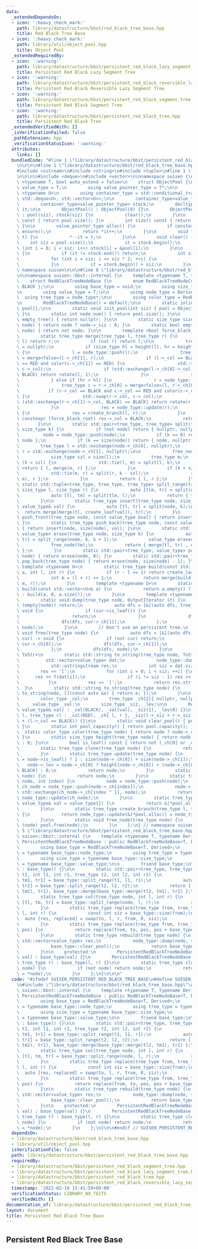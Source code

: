 ```yaml
---
data:
  _extendedDependsOn:
  - icon: ':heavy_check_mark:'
    path: library/datastructure/bbst/red_black_tree_base.hpp
    title: Red Black Tree Base
  - icon: ':heavy_check_mark:'
    path: library/util/object_pool.hpp
    title: Object Pool
  _extendedRequiredBy:
  - icon: ':warning:'
    path: library/datastructure/bbst/persistent_red_black_lazy_segment_tree.hpp
    title: Persistent Red Black Lazy Segment Tree
  - icon: ':warning:'
    path: library/datastructure/bbst/persistent_red_black_reversible_lazy_segment_tree.hpp
    title: Persistent Red Black Reversible Lazy Segment Tree
  - icon: ':warning:'
    path: library/datastructure/bbst/persistent_red_black_segment_tree.hpp
    title: Persistent Red Black Segment Tree
  - icon: ':warning:'
    path: library/datastructure/bbst/persistent_red_black_tree.hpp
    title: Persistent Red Black Tree
  _extendedVerifiedWith: []
  _isVerificationFailed: false
  _pathExtension: hpp
  _verificationStatusIcon: ':warning:'
  attributes:
    links: []
  bundledCode: "#line 1 \"library/datastructure/bbst/persistent_red_black_tree_base.hpp\"\
    \n\n\n\n#line 1 \"library/datastructure/bbst/red_black_tree_base.hpp\"\n\n\n\n\
    #include <sstream>\n#include <string>\n#include <tuple>\n#line 1 \"library/util/object_pool.hpp\"\
    \n\n\n\n#include <deque>\n#include <vector>\n\nnamespace suisen {\n    template\
    \ <typename T, bool auto_extend = false>\n    struct ObjectPool {\n        using\
    \ value_type = T;\n        using value_pointer_type = T*;\n\n        template\
    \ <typename U>\n        using container_type = std::conditional_t<auto_extend,\
    \ std::deque<U>, std::vector<U>>;\n\n        container_type<value_type> pool;\n\
    \        container_type<value_pointer_type> stock;\n        decltype(stock.begin())\
    \ it;\n\n        ObjectPool() : ObjectPool(0) {}\n        ObjectPool(int siz)\
    \ : pool(siz), stock(siz) {\n            clear();\n        }\n\n        int capacity()\
    \ const { return pool.size(); }\n        int size() const { return it - stock.begin();\
    \ }\n\n        value_pointer_type alloc() {\n            if constexpr (auto_extend)\
    \ ensure();\n            return *it++;\n        }\n\n        void free(value_pointer_type\
    \ t) {\n            *--it = t;\n        }\n\n        void clear() {\n        \
    \    int siz = pool.size();\n            it = stock.begin();\n            for\
    \ (int i = 0; i < siz; i++) stock[i] = &pool[i];\n        }\n\n        void ensure()\
    \ {\n            if (it != stock.end()) return;\n            int siz = stock.size();\n\
    \            for (int i = siz; i <= siz * 2; ++i) {\n                stock.push_back(&pool.emplace_back());\n\
    \            }\n            it = stock.begin() + siz;\n        }\n    };\n} //\
    \ namespace suisen\n\n\n#line 8 \"library/datastructure/bbst/red_black_tree_base.hpp\"\
    \n\nnamespace suisen::bbst::internal {\n    template <typename T, typename Derived>\n\
    \    struct RedBlackTreeNodeBase {\n        enum RedBlackTreeNodeColor { RED,\
    \ BLACK };\n\n        using base_type = void;\n        using size_type = int;\n\
    \n        using value_type = T;\n\n        using node_type = Derived;\n      \
    \  using tree_type = node_type*;\n\n        using color_type = RedBlackTreeNodeColor;\n\
    \n        RedBlackTreeNodeBase() = default;\n\n        static inline ObjectPool<node_type>\
    \ pool{};\n\n        static void init_pool(int siz) { pool = ObjectPool<node_type>(siz);\
    \ }\n        static int node_num() { return pool.size(); }\n\n        static tree_type\
    \ empty_tree() { return nullptr; }\n\n        static size_type size(tree_type\
    \ node) { return node ? node->_siz : 0; }\n        static bool empty(tree_type\
    \ node) { return not node; }\n\n        template <bool force_black_root = true>\n\
    \        static tree_type merge(tree_type l, tree_type r) {\n            if (not\
    \ l) return r;\n            if (not r) return l;\n\n            tree_type res\
    \ = nullptr;\n            if (size_type hl = height(l), hr = height(r); hl > hr)\
    \ {\n                l = node_type::push(l);\n                tree_type c = l->_ch[1]\
    \ = merge<false>(l->_ch[1], r);\n                if (l->_col == BLACK and c->_col\
    \ == RED and color(c->_ch[1]) == RED) {\n                    std::swap(l->_col,\
    \ c->_col);\n                    if (std::exchange(l->_ch[0]->_col, BLACK) ==\
    \ BLACK) return rotate(l, 1);\n                }\n                res = node_type::update(l);\n\
    \            } else if (hr > hl) {\n                r = node_type::push(r);\n\
    \                tree_type c = r->_ch[0] = merge<false>(l, r->_ch[0]);\n     \
    \           if (r->_col == BLACK and c->_col == RED and color(c->_ch[0]) == RED)\
    \ {\n                    std::swap(r->_col, c->_col);\n                    if\
    \ (std::exchange(r->_ch[1]->_col, BLACK) == BLACK) return rotate(r, 0);\n    \
    \            }\n                res = node_type::update(r);\n            } else\
    \ {\n                res = create_branch(l, r);\n            }\n            if\
    \ constexpr (force_black_root) res->_col = BLACK;\n            return res;\n \
    \       }\n\n        static std::pair<tree_type, tree_type> split(tree_type node,\
    \ size_type k) {\n            if (not node) return { nullptr, nullptr };\n   \
    \         node = node_type::push(node);\n            if (k == 0) return { nullptr,\
    \ node };\n            if (k == size(node)) return { node, nullptr };\n\n    \
    \        tree_type l = std::exchange(node->_ch[0], nullptr);\n            tree_type\
    \ r = std::exchange(node->_ch[1], nullptr);\n\n            free_node(node);\n\n\
    \            size_type szl = size(l);\n            tree_type m;\n            if\
    \ (k < szl) {\n                std::tie(l, m) = split(l, k);\n               \
    \ return { l, merge(m, r) };\n            }\n            if (k > szl) {\n    \
    \            std::tie(m, r) = split(r, k - szl);\n                return { merge(l,\
    \ m), r };\n            }\n            return { l, r };\n        }\n\n       \
    \ static std::tuple<tree_type, tree_type, tree_type> split_range(tree_type node,\
    \ size_type l, size_type r) {\n            auto [tlm, tr] = split(node, r);\n\
    \            auto [tl, tm] = split(tlm, l);\n            return { tl, tm, tr };\n\
    \        }\n\n        static tree_type insert(tree_type node, size_type k, const\
    \ value_type& val) {\n            auto [tl, tr] = split(node, k);\n          \
    \  return merge(merge(tl, create_leaf(val)), tr);\n        }\n        static tree_type\
    \ push_front(tree_type node, const value_type &val) { return insert(node, 0, val);\
    \ }\n        static tree_type push_back(tree_type node, const value_type &val)\
    \ { return insert(node, size(node), val); }\n\n        static std::pair<tree_type,\
    \ value_type> erase(tree_type node, size_type k) {\n            auto [tl, tm,\
    \ tr] = split_range(node, k, k + 1);\n            value_type erased_value = tm->_val;\n\
    \            free_node(tm);\n            return { merge(tl, tr) , erased_value\
    \ };\n        }\n        static std::pair<tree_type, value_type> pop_front(tree_type\
    \ node) { return erase(node, 0); }\n        static std::pair<tree_type, value_type>\
    \ pop_back(tree_type node) { return erase(node, size(node) - 1); }\n\n       \
    \ template <typename U>\n        static tree_type build(const std::vector<U>&\
    \ a, int l, int r) {\n            if (r - l == 1) return create_leaf(a[l]);\n\
    \            int m = (l + r) >> 1;\n            return merge(build(a, l, m), build(a,\
    \ m, r));\n        }\n        template <typename U>\n        static tree_type\
    \ build(const std::vector<U>& a) {\n            return a.empty() ? empty_tree()\
    \ : build(a, 0, a.size());\n        }\n\n        template <typename OutputIterator>\n\
    \        static void dump(tree_type node, OutputIterator it) {\n            if\
    \ (empty(node)) return;\n            auto dfs = [&](auto dfs, tree_type cur) ->\
    \ void {\n                if (cur->is_leaf()) {\n                    *it++ = cur->_val;\n\
    \                    return;\n                }\n                dfs(dfs, cur->_ch[0]);\n\
    \                dfs(dfs, cur->_ch[1]);\n            };\n            dfs(dfs,\
    \ node);\n        }\n\n        // Don't use on persistent tree.\n        static\
    \ void free(tree_type node) {\n            auto dfs = [&](auto dfs, tree_type\
    \ cur) -> void {\n                if (not cur) return;\n                dfs(dfs,\
    \ cur->_ch[0]);\n                dfs(dfs, cur->_ch[1]);\n                free_node(cur);\n\
    \            };\n            dfs(dfs, node);\n        }\n\n        template <typename\
    \ ToStr>\n        static std::string to_string(tree_type node, ToStr f) {\n  \
    \          std::vector<value_type> dat;\n            node_type::dump(node, std::back_inserter(dat));\n\
    \            std::ostringstream res;\n            int siz = dat.size();\n    \
    \        res << '[';\n            for (int i = 0; i < siz; ++i) {\n          \
    \      res << f(dat[i]);\n                if (i != siz - 1) res << \", \";\n \
    \           }\n            res << ']';\n            return res.str();\n      \
    \  }\n        static std::string to_string(tree_type node) {\n            return\
    \ to_string(node, [](const auto &e) { return e; });\n        }\n\n    protected:\n\
    \        color_type _col;\n        tree_type _ch[2]{ nullptr, nullptr };\n   \
    \     value_type _val;\n        size_type _siz, _lev;\n\n        RedBlackTreeNodeBase(const\
    \ value_type& val) : _col(BLACK), _val(val), _siz(1), _lev(0) {}\n        RedBlackTreeNodeBase(tree_type\
    \ l, tree_type r) : _col(RED), _ch{ l, r }, _siz(l->_siz + r->_siz), _lev(l->_lev\
    \ + (l->_col == BLACK)) {}\n\n        static void clear_pool() { pool.clear();\
    \ }\n        static int pool_capacity() { return pool.capacity(); }\n\n      \
    \  static color_type color(tree_type node) { return node ? node->_col : BLACK;\
    \ }\n        static size_type height(tree_type node) { return node ? node->_lev\
    \ : 0; }\n\n        bool is_leaf() const { return not (_ch[0] or _ch[1]); }\n\n\
    \        static tree_type clone(tree_type node) {\n            return node;\n\
    \        }\n        static tree_type update(tree_type node) {\n            node->_siz\
    \ = node->is_leaf() ? 1 : size(node->_ch[0]) + size(node->_ch[1]);\n         \
    \   node->_lev = node->_ch[0] ? height(node->_ch[0]) + (node->_ch[0]->_col ==\
    \ BLACK) : 0;\n            return node;\n        }\n        static tree_type push(tree_type\
    \ node) {\n            return node;\n        }\n\n        static tree_type rotate(tree_type\
    \ node, int index) {\n            node = node_type::push(node);\n            tree_type\
    \ ch_node = node_type::push(node->_ch[index]);\n            node->_ch[index] =\
    \ std::exchange(ch_node->_ch[index ^ 1], node);\n            return node_type::update(node),\
    \ node_type::update(ch_node);\n        }\n\n        static tree_type create_leaf(const\
    \ value_type& val = value_type{}) {\n            return &(*pool.alloc() = node_type(val));\n\
    \        }\n\n        static tree_type create_branch(tree_type l, tree_type r)\
    \ {\n            return node_type::update(&(*pool.alloc() = node_type(l, r)));\n\
    \        }\n\n        static void free_node(tree_type node) {\n            if\
    \ (node) pool.free(node);\n        }\n    };\n} // namespace suisen\n\n\n#line\
    \ 5 \"library/datastructure/bbst/persistent_red_black_tree_base.hpp\"\n\nnamespace\
    \ suisen::bbst::internal {\n    template <typename T, typename Derived>\n    struct\
    \ PersistentRedBlackTreeNodeBase : public RedBlackTreeNodeBase<T, Derived> {\n\
    \        using base_type = RedBlackTreeNodeBase<T, Derived>;\n        using node_type\
    \ = typename base_type::node_type;\n        using tree_type = typename base_type::tree_type;\n\
    \        using size_type = typename base_type::size_type;\n        using value_type\
    \ = typename base_type::value_type;\n\n        friend base_type;\n\n        PersistentRedBlackTreeNodeBase()\
    \ : base_type() {}\n\n        static std::pair<tree_type, tree_type> swap(tree_type\
    \ t1, int l1, int r1, tree_type t2, int l2, int r2) {\n            auto [tl1,\
    \ tm1, tr1] = base_type::split_range(t1, l1, r1);\n            auto [tl2, tm2,\
    \ tr2] = base_type::split_range(t2, l2, r2);\n            return { base_type::merge(base_type::merge(tl1,\
    \ tm2), tr1), base_type::merge(base_type::merge(tl2, tm1), tr2) };\n        }\n\
    \        static tree_type cut(tree_type node, int l, int r) {\n            auto\
    \ [tl, tm, tr] = base_type::split_range(node, l, r);\n            return tm;\n\
    \        }\n        static tree_type replace(tree_type from, tree_type to, int\
    \ l, int r) {\n            const int siz = base_type::size(from);\n          \
    \  auto [res, replaced] = swap(to, l, r, from, 0, siz);\n            return res;\n\
    \        }\n        static tree_type replace(tree_type from, tree_type to, int\
    \ pos) {\n            return replace(from, to, pos, pos + base_type::size(from));\n\
    \        }\n\n        static tree_type rebuild(tree_type node) {\n           \
    \ std::vector<value_type> res;\n            node_type::dump(node, std::back_inserter(res));\n\
    \            base_type::clear_pool();\n            return base_type::build(res);\n\
    \        }\n\n    protected:\n        PersistentRedBlackTreeNodeBase(const value_type&\
    \ val) : base_type(val) {}\n        PersistentRedBlackTreeNodeBase(tree_type l,\
    \ tree_type r) : base_type(l, r) {}\n\n        static tree_type clone(tree_type\
    \ node) {\n            if (not node) return node;\n            return &(*base_type::create_leaf()\
    \ = *node);\n        }\n    };\n}\n\n\n"
  code: "#ifndef SUISEN_PERSISTENT_RED_BLACK_TREE_BASE\n#define SUISEN_PERSISTENT_RED_BLACK_TREE_BASE\n\
    \n#include \"library/datastructure/bbst/red_black_tree_base.hpp\"\n\nnamespace\
    \ suisen::bbst::internal {\n    template <typename T, typename Derived>\n    struct\
    \ PersistentRedBlackTreeNodeBase : public RedBlackTreeNodeBase<T, Derived> {\n\
    \        using base_type = RedBlackTreeNodeBase<T, Derived>;\n        using node_type\
    \ = typename base_type::node_type;\n        using tree_type = typename base_type::tree_type;\n\
    \        using size_type = typename base_type::size_type;\n        using value_type\
    \ = typename base_type::value_type;\n\n        friend base_type;\n\n        PersistentRedBlackTreeNodeBase()\
    \ : base_type() {}\n\n        static std::pair<tree_type, tree_type> swap(tree_type\
    \ t1, int l1, int r1, tree_type t2, int l2, int r2) {\n            auto [tl1,\
    \ tm1, tr1] = base_type::split_range(t1, l1, r1);\n            auto [tl2, tm2,\
    \ tr2] = base_type::split_range(t2, l2, r2);\n            return { base_type::merge(base_type::merge(tl1,\
    \ tm2), tr1), base_type::merge(base_type::merge(tl2, tm1), tr2) };\n        }\n\
    \        static tree_type cut(tree_type node, int l, int r) {\n            auto\
    \ [tl, tm, tr] = base_type::split_range(node, l, r);\n            return tm;\n\
    \        }\n        static tree_type replace(tree_type from, tree_type to, int\
    \ l, int r) {\n            const int siz = base_type::size(from);\n          \
    \  auto [res, replaced] = swap(to, l, r, from, 0, siz);\n            return res;\n\
    \        }\n        static tree_type replace(tree_type from, tree_type to, int\
    \ pos) {\n            return replace(from, to, pos, pos + base_type::size(from));\n\
    \        }\n\n        static tree_type rebuild(tree_type node) {\n           \
    \ std::vector<value_type> res;\n            node_type::dump(node, std::back_inserter(res));\n\
    \            base_type::clear_pool();\n            return base_type::build(res);\n\
    \        }\n\n    protected:\n        PersistentRedBlackTreeNodeBase(const value_type&\
    \ val) : base_type(val) {}\n        PersistentRedBlackTreeNodeBase(tree_type l,\
    \ tree_type r) : base_type(l, r) {}\n\n        static tree_type clone(tree_type\
    \ node) {\n            if (not node) return node;\n            return &(*base_type::create_leaf()\
    \ = *node);\n        }\n    };\n}\n\n#endif // SUISEN_PERSISTENT_RED_BLACK_TREE_BASE\n"
  dependsOn:
  - library/datastructure/bbst/red_black_tree_base.hpp
  - library/util/object_pool.hpp
  isVerificationFile: false
  path: library/datastructure/bbst/persistent_red_black_tree_base.hpp
  requiredBy:
  - library/datastructure/bbst/persistent_red_black_segment_tree.hpp
  - library/datastructure/bbst/persistent_red_black_lazy_segment_tree.hpp
  - library/datastructure/bbst/persistent_red_black_tree.hpp
  - library/datastructure/bbst/persistent_red_black_reversible_lazy_segment_tree.hpp
  timestamp: '2022-02-16 15:41:59+09:00'
  verificationStatus: LIBRARY_NO_TESTS
  verifiedWith: []
documentation_of: library/datastructure/bbst/persistent_red_black_tree_base.hpp
layout: document
title: Persistent Red Black Tree Base
---
```

## Persistent Red Black Tree Base